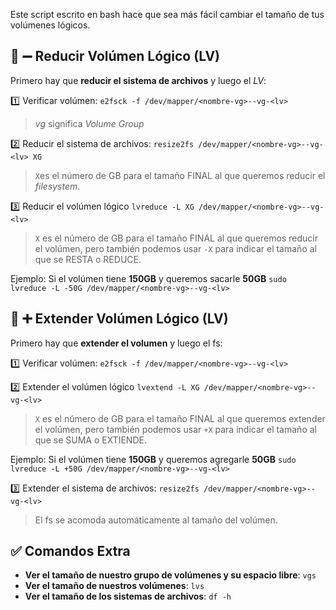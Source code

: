 Este script escrito en bash hace que sea más fácil cambiar el tamaño de tus volúmenes lógicos.

## 📌 ➖ Reducir Volúmen Lógico (LV)

Primero hay que **reducir el sistema de archivos** y luego el *LV*:

1️⃣ Verificar volúmen: `e2fsck -f /dev/mapper/<nombre-vg>--vg-<lv>`

> *vg* significa *Volume Group*

2️⃣ Reducir el sistema de archivos: `resize2fs /dev/mapper/<nombre-vg>--vg-<lv> XG`

>`X`es el número de GB para el tamaño FINAL al que queremos reducir el *filesystem*.

3️⃣ Reducir el volúmen lógico `lvreduce -L XG /dev/mapper/<nombre-vg>--vg-<lv>`

> `X` es el número de GB para el tamaño FINAL al que queremos reducir el volúmen, pero también podemos usar `-X` para indicar el tamaño al que se RESTA o REDUCE.

Ejemplo: Si el volúmen tiene **150GB** y queremos sacarle **50GB**
`sudo lvreduce -L -50G /dev/mapper/<nombre-vg>--vg-<lv>`

## 📌 ➕ Extender Volúmen Lógico (LV)

Primero hay que **extender el volumen** y luego el fs:

1️⃣ Verificar volúmen: `e2fsck -f /dev/mapper/<nombre-vg>--vg-<lv>`

2️⃣ Extender el volúmen lógico `lvextend -L XG /dev/mapper/<nombre-vg>--vg-<lv>`

> `X` es el número de GB para el tamaño FINAL al que queremos extender el volúmen, pero también podemos usar `+X` para indicar el tamaño al que se SUMA o EXTIENDE.

Ejemplo: Si el volúmen tiene **150GB** y queremos agregarle **50GB**
`sudo lvreduce -L +50G /dev/mapper/<nombre-vg>--vg-<lv>`

3️⃣ Extender el sistema de archivos: `resize2fs /dev/mapper/<nombre-vg>--vg-<lv>`

>El fs se acomoda automáticamente al tamaño del volúmen.

## ✅ Comandos Extra

- **Ver el tamaño de nuestro grupo de volúmenes y su espacio libre**: `vgs`
- **Ver el tamaño de nuestros volúmenes**: `lvs`
- **Ver el tamaño de los sistemas de archivos**: `df -h`



